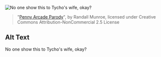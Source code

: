 ![No one show this to Tycho's wife, okay?](https://imgs.xkcd.com/comics/penny_arcade_parody.png)
> "[Penny Arcade Parody](https://xkcd.com/160/)", by Randall Munroe, licensed under Creative Commons Attribution-NonCommercial 2.5 License

## Alt Text
No one show this to Tycho's wife, okay?

